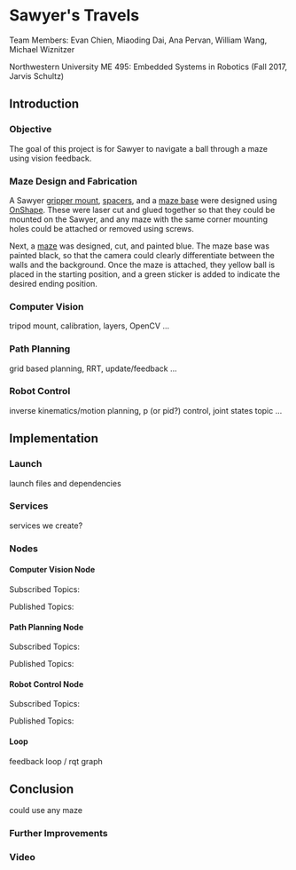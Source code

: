 # Sawyer's Travels
Team Members: Evan Chien, Miaoding Dai, Ana Pervan, William Wang, Michael Wiznitzer

Northwestern University ME 495: Embedded Systems in Robotics (Fall 2017, Jarvis Schultz)


## Introduction
###  Objective
The goal of this project is for Sawyer to navigate a ball through a maze using vision feedback.

### Maze Design and Fabrication
A Sawyer [gripper mount](https://github.com/anapervan/Sawyers-Travels/blob/master/CAD/stl/Gripper%20Mount.stl), [spacers](https://github.com/anapervan/Sawyers-Travels/blob/master/CAD/stl/Spacer.stl), and a [maze base](https://github.com/anapervan/Sawyers-Travels/blob/master/CAD/stl/Maze%20Base.stl) were designed using [OnShape](https://www.onshape.com/). These were laser cut and glued together so that they could be mounted on the Sawyer, and any maze with the same corner mounting holes could be attached or removed using screws.

Next, a [maze](https://github.com/anapervan/Sawyers-Travels/blob/master/CAD/stl/Maze%201.stl) was designed, cut, and painted blue. The maze base was painted black, so that the camera could clearly differentiate between the walls and the background. Once the maze is attached, they yellow ball is placed in the starting position, and a green sticker is added to indicate the desired ending position.

### Computer Vision
tripod mount, calibration, layers, OpenCV ...

### Path Planning
grid based planning, RRT, update/feedback ...

### Robot Control
inverse kinematics/motion planning, p (or pid?) control, joint states topic ...


## Implementation
### Launch
launch files and dependencies

### Services
services we create?

### Nodes
#### Computer Vision Node
Subscribed Topics:

Published Topics:

#### Path Planning Node
Subscribed Topics:

Published Topics:

#### Robot Control Node
Subscribed Topics:

Published Topics:

#### Loop
feedback loop / rqt graph

## Conclusion
could use any maze
### Further Improvements

### Video
